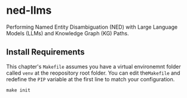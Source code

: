 # ned-llms
Performing Named Entity Disambiguation (NED) with Large Language Models (LLMs) and Knowledge Graph (KG) Paths.

## Install Requirements
This chapter's `Makefile` assumes you have a virtual environemnt folder called `venv` 
at the reopository root folder. You can edit the`Makefile` and redefine the `PIP` variable
at the first line to match your configuration.
```shell
make init
```
